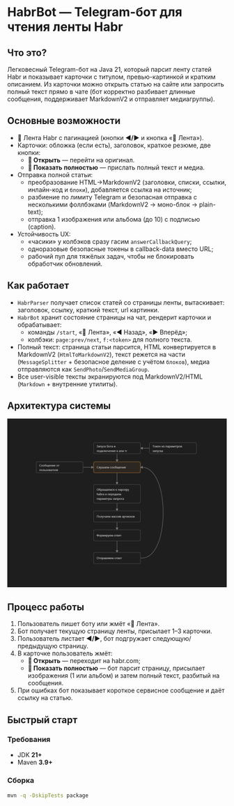 # HabrBot — Telegram-бот для чтения ленты Habr

## Что это?
Легковесный Telegram-бот на Java 21, который парсит ленту статей Habr и показывает карточки с титулом, превью-картинкой и кратким описанием. Из карточки можно открыть статью на сайте или запросить полный текст прямо в чате (бот корректно разбивает длинные сообщения, поддерживает MarkdownV2 и отправляет медиагруппы).

## Основные возможности
- 📰 Лента Habr с пагинацией (кнопки **◀️/▶️** и кнопка «📰 Лента»).
- Карточки: обложка (если есть), заголовок, краткое резюме, две кнопки:
    - **🔗 Открыть** — перейти на оригинал.
    - **📖 Показать полностью** — прислать полный текст и медиа.
- Отправка полной статьи:
    - преобразование HTML→MarkdownV2 (заголовки, списки, ссылки, инлайн-код и ```блоки```), добавляется ссылка на источник;
    - разбиение по лимиту Telegram и безопасная отправка с несколькими фоллбэками (MarkdownV2 → моно-блок → plain-text);
    - отправка 1 изображения или альбома (до 10) с подписью (caption).
- Устойчивость UX:
    - «часики» у колбэков сразу гасим `answerCallbackQuery`;
    - одноразовые безопасные токены в callback-data вместо URL;
    - рабочий пул для тяжёлых задач, чтобы не блокировать обработчик обновлений.

## Как работает
- `HabrParser` получает список статей со страницы ленты, вытаскивает: заголовок, ссылку, краткий текст, url картинки.
- `HabrBot` хранит состояние страницы на чат, рендерит карточки и обрабатывает:
    - команды `/start`, «📰 Лента», «◀️ Назад», «▶️ Вперёд»;
    - колбэки: `page:prev/next`, `f:<token>` для полного текста.
- Полный текст: страница статьи парсится, HTML конвертируется в MarkdownV2 (`HtmlToMarkdownV2`), текст режется на части (`MessageSplitter` + безопасное деление с учётом ```блоков```), медиа отправляются как `SendPhoto`/`SendMediaGroup`.
- Все user-visible тексты экранируются под MarkdownV2/HTML (`Markdown` + внутренние утилиты).

## Архитектура системы
![Архитектура](схема.png)

## Процесс работы
1) Пользователь пишет боту или жмёт «📰 Лента».
2) Бот получает текущую страницу ленты, присылает 1–3 карточки.
3) Пользователь листает **◀️/▶️**, бот подгружает следующую/предыдущую страницу.
4) В карточке пользователь жмёт:
    - **🔗 Открыть** — переходит на habr.com;
    - **📖 Показать полностью** — бот парсит страницу, присылает изображения (1 или альбом) и затем полный текст, разбитый на сообщения.
5) При ошибках бот показывает короткое сервисное сообщение и даёт ссылку на статью.

## Быстрый старт
### Требования
- JDK **21+**
- Maven **3.9+**

### Сборка
```bash
mvn -q -DskipTests package
